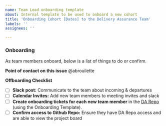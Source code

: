 ```yaml
---
name: Team Lead onboarding template 
about: Internal template to be used to onboard a new cohort
title: 'Onboarding Cohort [Dates] to the Delivery Assurance Team'
labels: ''
assignees: ''

---
```

### Onboarding

As team members onboard, below is a list of things to do or confirm.

**Point of contact on this issue**
@abrouilette 

**Offboarding Checklist**
- [ ] **Slack post:** Communicate to the team about incoming & departures
- [ ] **Calendar Invites:** Add new team members to meeting invites and slack
- [ ] **Create onboarding tickets for each new team member** in the [DA Repo](https://github.com/18F/delivery-assurance/issues) (using the Onboarding Template).
- [ ] **Confirm access to Github Repo:** Ensure they have DA Repo access and are able to view the project board
